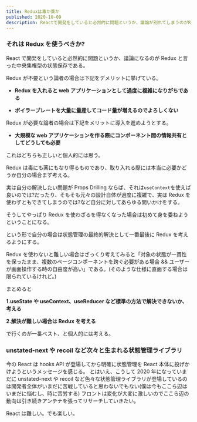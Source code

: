 ```yaml
---
title: Reduxは毒か薬か
published: 2020-10-09
description: Reactで開発をしていると必然的に問題というか、議論が別れてしまうのがReduxと言った中央集権型の状態保存である。Reduxが不要という論者の場合は下記をデメリットに挙げている。
---
```


### それは Redux を使うべきか?

React で開発をしていると必然的に問題というか、議論になるのが Redux と言った中央集権型の状態保存である。

Redux が不要という論者の場合は下記をデメリットに挙げている。

- **Redux を入れると web アプリケーションとして過度に複雑になりがちである**

- **ボイラープレートを大量に量産してコード量が増えるのでよろしくない**

Redux が必要な論者の場合は下記をメリットに導入を進めようとする。

- **大規模な web アプリケーションを作る際にコンポーネント間の情報共有としてどうしても必要**

これはどちらも正しいと個人的には思う。

Redux は毒にも薬にもなり得るものであり、取り入れる際には本当に必要かどうか自分の場合まず考える。

実は自分の解決したい問題が Props Drilling ならば、それは`useContext`を使えば良いのでは?だったり、そもそも元々の設計自体が過度に複雑で、実は Redux を使わずともできてしまうのでは?など自分に対してあらゆる問いかけをする。

そうしてやっぱり Redux を使わざるを得なくなった場合は初めて身を委ねようということになる。

という形で自分の場合は状態管理の最終的解決として一番最後に Redux を考えるようにする。

Redux を使わないと難しい場合はざっくり考えてみると「対象の状態が一貫性を保ったまま、複数のページコンポーネントを跨ぐ必要がある場合 && ユーザーが画面操作する時の自由度が高い」である。(そのような仕様に直面する場合は限られているけれど。)

まとめると

**1.useState や useContext、useReducer など標準の方法で解決できないか、考える**

**2.解決が難しい場合は Redux を考える**

で行くのが一番ベスト、と個人的には考える。

### unstated-next や recoil など次々と生まれる状態管理ライブラリ

今の React は hooks API が登場してから明確に状態管理を React 本体に投げかけようというメッセージを感じる。
とはいえ、こうして 2020 年になっていまだに unstated-next や recoil など色々な状態管理ライブラリが登場しているのは開発者全体がいまだに苦戦していると思わないでもない(僕は今もここら辺はいまだに悩むし、時に苦労する)
フロントは変化が大変に激しいのでここら辺の動向は引き続きアンテナを張ってリサーチしていきたい。

React は難しい。でも楽しい。

